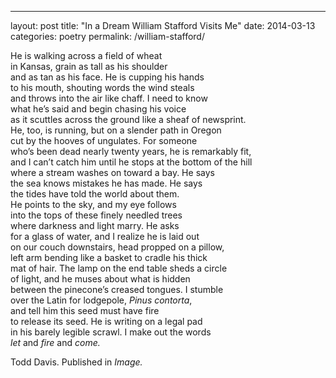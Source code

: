 ---
layout: post
title: "In a Dream William Stafford Visits Me"
date: 2014-03-13
categories: poetry
permalink: /william-stafford/

He is walking across a field of wheat    
in Kansas, grain as tall as his shoulder    
and as tan as his face. He is cupping his hands    
to his mouth, shouting words the wind steals    
and throws into the air like chaff. I need to know    
what he’s said and begin chasing his voice    
as it scuttles across the ground like a sheaf of newsprint.    
He, too, is running, but on a slender path in Oregon    
cut by the hooves of ungulates. For someone    
who’s been dead nearly twenty years, he is remarkably fit,    
and I can’t catch him until he stops at the bottom of the hill    
where a stream washes on toward a bay. He says    
the sea knows mistakes he has made. He says    
the tides have told the world about them.    
He points to the sky, and my eye follows    
into the tops of these finely needled trees    
where darkness and light marry. He asks    
for a glass of water, and I realize he is laid out    
on our couch downstairs, head propped on a pillow,    
left arm bending like a basket to cradle his thick    
mat of hair. The lamp on the end table sheds a circle    
of light, and he muses about what is hidden    
between the pinecone’s creased tongues. I stumble    
over the Latin for lodgepole, *Pinus contorta*,    
and tell him this seed must have fire    
to release its seed. He is writing on a legal pad    
in his barely legible scrawl. I make out the words    
*let* and *fire* and *come.*

Todd Davis. Published in *Image.*